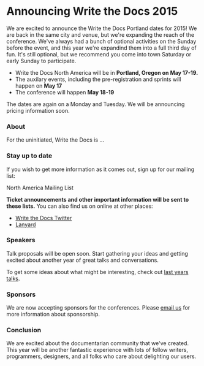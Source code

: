# Announcing Write the Docs 2015

We are excited to announce the Write the Docs Portland dates for 2015! We are back in the same city and venue, but we're expanding the reach of the conference. We've always had a bunch of optional activities on the Sunday before the event, and this year we're expandind them into a full third day of fun. It's still optional, but we recommend you come into town Saturday or early Sunday to participate.

* Write the Docs North America will be in **Portland, Oregon on May 17-19.**
* The auxilary events, including the pre-registration and sprints will happen on **May 17**
* The conference will happen **May 18-19**

The dates are again on a Monday and Tuesday. We will be announcing pricing information soon. 

### About

For the uninitiated, Write the Docs is ...

### Stay up to date

If you wish to get more information as it comes out, sign up for our mailing list:



North America Mailing List

**Ticket announcements and other important information will be sent to these lists.** You can also find us on online at other places:

* [Write the Docs Twitter](https://twitter.com/writethedocs)
* [Lanyard](http://lanyrd.com/2015/writethedocs/)


### Speakers

Talk proposals will be open soon. Start gathering your ideas and getting excited about another year of great talks and conversations.

To get some ideas about what might be interesting, check out [last years talks](http://docs.writethedocs.org/2014/na/talks/).

### Sponsors

We are now accepting sponsors for the conferences. Please [email us](mailto:sponsorship@writethedocs.org) for more information about sponsorship.

### Conclusion

We are excited about the documentarian community that we've created.
This year will be another fantastic experience with lots of follow writers, programmers, designers, and all folks who care about delighting our users.
